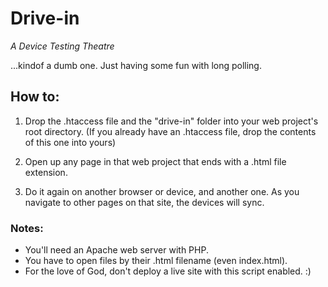 # Drive-in 
_A Device Testing Theatre_

...kindof a dumb one. Just having some fun with long polling.

## How to:

1. Drop the .htaccess file and the "drive-in" folder into your web project's root directory. (If you already have an .htaccess file, drop the contents of this one into yours)

2. Open up any page in that web project that ends with a .html file extension. 

3. Do it again on another browser or device, and another one. As you navigate to other pages on that site, the devices will sync.

### Notes:

- You'll need an Apache web server with PHP.
- You have to open files by their .html filename (even index.html).
- For the love of God, don't deploy a live site with this script enabled. :)